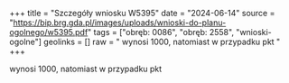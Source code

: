 +++
title = "Szczegóły wniosku W5395"
date = "2024-06-14"
source = "https://bip.brg.gda.pl/images/uploads/wnioski-do-planu-ogolnego/w5395.pdf"
tags = ["obręb: 0086", "obręb: 2558", "wnioski-ogolne"]
geolinks = []
raw = " wynosi 1000, natomiast w przypadku pkt "
+++

 wynosi 1000, natomiast w przypadku pkt 


